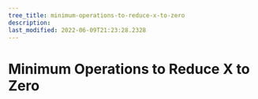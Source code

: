```yaml
---
tree_title: minimum-operations-to-reduce-x-to-zero
description: 
last_modified: 2022-06-09T21:23:28.2328
---
```


# Minimum Operations to Reduce X to Zero
